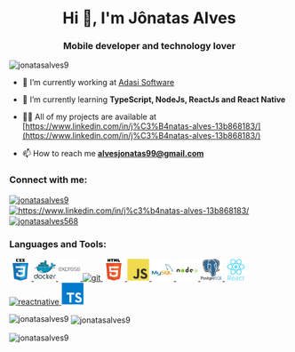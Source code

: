 <h1 align="center">Hi 👋, I'm Jônatas Alves</h1>
<h3 align="center">Mobile developer and technology lover</h3>

<p align="left"> <img src="https://komarev.com/ghpvc/?username=jonatasalves9&label=Profile%20views&color=99d8ff&style=plastic" alt="jonatasalves9" /> </p>

- 🔭 I’m currently working at [Adasi Software](https://www.linkedin.com/company/adasi-software/)

- 🌱 I’m currently learning **TypeScript, NodeJs, ReactJs and React Native**

- 👨‍💻 All of my projects are available at [https://www.linkedin.com/in/j%C3%B4natas-alves-13b868183/](https://www.linkedin.com/in/j%C3%B4natas-alves-13b868183/)

- 📫 How to reach me **alvesjonatas99@gmail.com**

<h3 align="left">Connect with me:</h3>
<p align="left">
<a href="https://dev.to/jonatasalves9" target="blank"><img align="center" src="https://cdn.jsdelivr.net/npm/simple-icons@3.0.1/icons/dev-dot-to.svg" alt="jonatasalves9" height="30" width="40" /></a>
<a href="https://linkedin.com/in/https://www.linkedin.com/in/j%c3%b4natas-alves-13b868183/" target="blank"><img align="center" src="https://raw.githubusercontent.com/rahuldkjain/github-profile-readme-generator/master/src/images/icons/Social/linked-in-alt.svg" alt="https://www.linkedin.com/in/j%c3%b4natas-alves-13b868183/" height="30" width="40" /></a>
<a href="https://instagram.com/jonatasalves568" target="blank"><img align="center" src="https://raw.githubusercontent.com/rahuldkjain/github-profile-readme-generator/master/src/images/icons/Social/instagram.svg" alt="jonatasalves568" height="30" width="40" /></a>
</p>

<h3 align="left">Languages and Tools:</h3>
<p align="left"> <a href="https://www.w3schools.com/css/" target="_blank"> <img src="https://raw.githubusercontent.com/devicons/devicon/master/icons/css3/css3-original-wordmark.svg" alt="css3" width="40" height="40"/> </a> <a href="https://www.docker.com/" target="_blank"> <img src="https://raw.githubusercontent.com/devicons/devicon/master/icons/docker/docker-original-wordmark.svg" alt="docker" width="40" height="40"/> </a> <a href="https://expressjs.com" target="_blank"> <img src="https://raw.githubusercontent.com/devicons/devicon/master/icons/express/express-original-wordmark.svg" alt="express" width="40" height="40"/> </a> <a href="https://git-scm.com/" target="_blank"> <img src="https://www.vectorlogo.zone/logos/git-scm/git-scm-icon.svg" alt="git" width="40" height="40"/> </a> <a href="https://www.w3.org/html/" target="_blank"> <img src="https://raw.githubusercontent.com/devicons/devicon/master/icons/html5/html5-original-wordmark.svg" alt="html5" width="40" height="40"/> </a> <a href="https://developer.mozilla.org/en-US/docs/Web/JavaScript" target="_blank"> <img src="https://raw.githubusercontent.com/devicons/devicon/master/icons/javascript/javascript-original.svg" alt="javascript" width="40" height="40"/> </a> <a href="https://www.mysql.com/" target="_blank"> <img src="https://raw.githubusercontent.com/devicons/devicon/master/icons/mysql/mysql-original-wordmark.svg" alt="mysql" width="40" height="40"/> </a> <a href="https://nodejs.org" target="_blank"> <img src="https://raw.githubusercontent.com/devicons/devicon/master/icons/nodejs/nodejs-original-wordmark.svg" alt="nodejs" width="40" height="40"/> </a> <a href="https://www.postgresql.org" target="_blank"> <img src="https://raw.githubusercontent.com/devicons/devicon/master/icons/postgresql/postgresql-original-wordmark.svg" alt="postgresql" width="40" height="40"/> </a> <a href="https://reactjs.org/" target="_blank"> <img src="https://raw.githubusercontent.com/devicons/devicon/master/icons/react/react-original-wordmark.svg" alt="react" width="40" height="40"/> </a> <a href="https://reactnative.dev/" target="_blank"> <img src="https://reactnative.dev/img/header_logo.svg" alt="reactnative" width="40" height="40"/> </a> <a href="https://www.typescriptlang.org/" target="_blank"> <img src="https://raw.githubusercontent.com/devicons/devicon/master/icons/typescript/typescript-original.svg" alt="typescript" width="40" height="40"/> </a> </p>

<p><img align="left" src="https://github-readme-stats.vercel.app/api/top-langs?username=jonatasalves9&show_icons=true&locale=en&layout=compact" alt="jonatasalves9" /></p>

<p>&nbsp;<img align="center" src="https://github-readme-stats.vercel.app/api?username=jonatasalves9&show_icons=true&locale=en" alt="jonatasalves9" /></p>

<p><img align="center" src="https://github-readme-streak-stats.herokuapp.com/?user=jonatasalves9&" alt="jonatasalves9" /></p>
